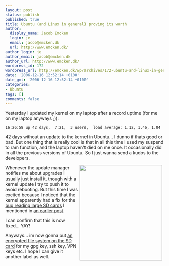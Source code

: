 ```yaml
---
layout: post
status: publish
published: true
title: Ubuntu (and Linux in general) proving its worth
author:
  display_name: Jacob Emcken
  login: je
  email: jacob@emcken.dk
  url: http://www.emcken.dk/
author_login: je
author_email: jacob@emcken.dk
author_url: http://www.emcken.dk/
wordpress_id: 172
wordpress_url: http://emcken.dk/wp/archives/172-ubuntu-and-linux-in-general-proving-its-worth.html
date: '2006-12-16 12:52:14 +0100'
date_gmt: '2006-12-16 12:52:14 +0100'
categories:
- Ubuntu
tags: []
comments: false
---
```

Yesterday I updated my kernel on my laptop after a record uptime (for me on my laptop anyways ;)):

    16:26:58 up 42 days,  7:21,  3 users,  load average: 1.12, 1.46, 1.04

42 days without an update to the kernel in Ubuntu... I dunno if thats good or bad. But one thing that is really cool is that in all this time I used my suspend to ram function, and the laptop haven't died on me once. It occasionally did in all the previous versions of Ubuntu. So I just wanna send a kudos to the developers.

<img width='262' height='304' style="float: right;border: 0px;padding-left: 5px;padding-right: 5px" src="/weblog/uploads/mmcdisk.png" alt="" />Whenever the update manager notifies me about upgrades I usually just install it, though with a kernel update I try to push it to avoid rebooting. But this time I was excited because I noticed that the kernel apparently had a fix for the [bug reading large SD cards][1] I mentioned in [an earlier post][2].

I can confirm that this is now fixed... YAY!

Anyways... im now gonna put [an encrypted file system on the SD card][3] for my gpg key, ssh key, VPN keys etc. I hope I can give it another label as well.

[1]: https://launchpad.net/distros/ubuntu/+source/linux-source-2.6.17/+bug/61758
[2]: http://www.emcken.dk/weblog/archives/169-Large-SD-card-hangs-Ubuntu-Edgy.html
[3]: http://www.emcken.dk/weblog/archives/164-Encrypted-USB-drive-in-Ubuntu.html


